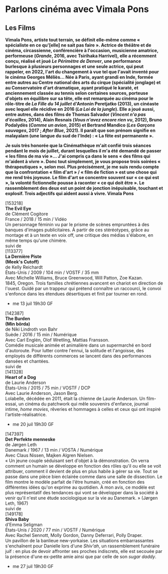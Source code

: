 # Parlons cinéma avec Vimala Pons

## Les Films

**Vimala Pons, artiste tout terrain, se définit elle-même comme « spécialiste en ce qu'[elle] ne sait pas faire ». Actrice de théâtre et de cinéma, circassienne, conférencière à l'occasion, musicienne amatrice, performeuse (_Grande_, 2016, avec Tsirihaka Harrivel), elle a récemment conçu, réalisé et joué _Le Périmètre de Denver_, une performance burlesque à plusieurs personnages et une seule actrice, qui peut rappeler, en 2022, l'art du changement à vue tel que l'avait inventé pour le cinéma Georges Méliès... Née à Paris, ayant grandi en Inde, formée entre autres au Centre national des arts du cirque (spécialité jonglage) et au Conservatoire d'art dramatique, ayant pratiqué le karaté, et anciennement classée au tennis selon certaines sources, porteuse d'objets en équilibre sur sa tête, elle est remarquée au cinéma pour le rôle-titre de _La Fille du 14 juillet_ d'Antonin Peretjatko (2013), un cinéaste avec lequel elle récidive en 2016 (_La Loi de la jungle_). Elle a joué aussi, entre autres, dans des films de Thomas Salvador (_Vincent n'a pas d'écailles_, 2014), Alain Resnais (_Vous n'avez encore rien vu_, 2012), Bruno Podalydès (_Comme un avion_, 2015) et Bertrand Mandico (_Les Garçons sauvages_, 2017 ; _After Blue_, 2021). Il paraît que son prénom signifie en malayalam (une langue du sud de l'Inde) : « La fête est permanente ».**

**Je suis très honorée que la Cinémathèque m'ait confié trois séances pendant le mois de juillet, durant lesquelles il m'a été demandé de passer « les films de ma vie »... J'ai compris ça dans le sens « des films qui m'aident à vivre ». Donc tout simplement, je vous propose trois soirées « thérapeutiques », selon moi. Plus précisément, je me suis rendu compte que la confrontation « film d'art » / « film de fiction » est une chose qui me rend très joyeuse. Le film d'art se concentre souvent sur « ce qui est », la volonté fictionnelle pousse à raconter « ce qui doit être ». Le rassemblement des deux est un point de jonction inépuisable, touchant et explosif. Trois adjectifs qui aident aussi à vivre. Vimala Pons**

[153218]  
**The Evil Eye**  
de Clément Cogitore  
France / 2018 / 15 min / Vidéo  
Un personnage féminin vu par le prisme de scènes empruntées à des banques d'images publicitaires. À partir de ces stéréotypes, grâce au montage et à un texte en voix off, une critique des médias s'élabore, en même temps qu'une chimère.  
suivi de  
[113377]  
**La Dernière Piste**  
**(Meek's Cutoff)**  
de Kelly Reichardt  
États-Unis / 2009 / 104 min / VOSTF / 35 mm  
Avec Michelle Williams, Bruce Greenwood, Will Patton, Zoe Kazan.  
1845, Oregon. Trois familles chrétiennes avancent en chariot en direction de l'ouest. Guidé par un trappeur qui prétend connaître un raccourci, le convoi s'enfonce dans les étendues désertiques et finit par tourner en rond.

- me 13 juil 19h30 GF

[142387]  
**The Burden**  
**(Min börda)**  
de Niki Lindroth von Bahr  
Suède / 2016 / 15 min / Numérique  
Avec Carl Englén, Olof Wretling, Mattias Fransson.  
Comédie musicale animée et animalière dans un supermarché en bord d'autoroute. Pour lutter contre l'ennui, la solitude et l'angoisse, des employés de différents commerces se lancent dans des performances dansées et chantées.  
suivi de  
[141328]  
**Heart of a Dog**  
de Laurie Anderson  
États-Unis / 2015 / 75 min / VOSTF / DCP  
Avec Laurie Anderson, Jason Berg.  
Lolabelle, décédée en 2011, était la chienne de Laurie Anderson. Un film-essai, un cinéma du patchwork qui mêle souvenirs d'enfance, journal intime, _home movies_, rêveries et hommages à celles et ceux qui ont inspiré l'artiste-réalisatrice.

- me 20 juil 19h30 GF

[147397]  
**Det Perfekte menneske**  
de Jørgen Leth  
Danemark / 1967 / 13 min / VOSTA / Numérique  
Avec Claus Nissen, Majken Algren Nielsen.  
« Un jeune couple séduisant sert d'objet à la démonstration. On verra comment un humain se développe en fonction des rôles qu'il ou elle se voit attribuer, comment il devient de plus en plus habile à gérer sa vie. Tout se passe dans une pièce bien éclairée comme dans une salle de dissection. Le film montre le modèle parfait de l'être humain, créé en fonction des différentes idées qu'on exprime au quotidien. À mon avis, ce modèle est plus représentatif des tendances qui vont se développer dans la société à venir qu'il n'est une étude sociologique sur la vie au Danemark. » (Jørgen Leth, 1967)  
suivi de  
[149178]  
**Shiva Baby**  
d'Emma Seligman  
États-Unis / 2020 / 77 min / VOSTF / Numérique  
Avec Rachel Sennott, Molly Gordon, Danny Deferrari, Polly Draper.  
Un pavillon de la banlieue new-yorkaise. Les situations embarrassantes s'enchaînent pour Danielle lors d'une _Shiv'ah_, un rassemblement funéraire juif : en plus de devoir affronter ses proches indiscrets, elle est secouée par la présence d'une ex-petite amie ainsi que par celle de son _sugar daddy_.

- me 27 juil 19h30 GF

